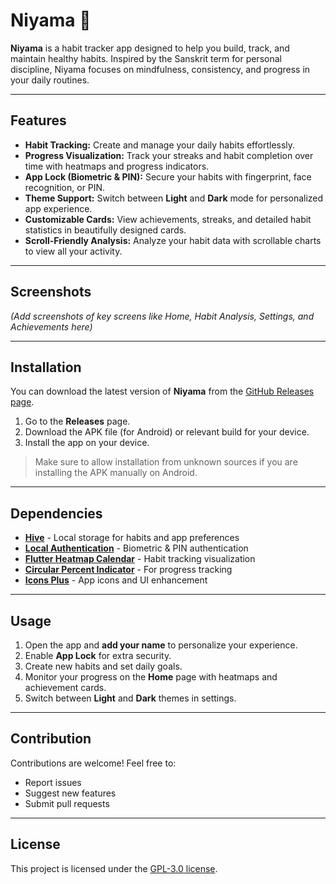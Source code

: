 # Niyama 🌿

**Niyama** is a habit tracker app designed to help you build, track, and maintain healthy habits. Inspired by the Sanskrit term for personal discipline, Niyama focuses on mindfulness, consistency, and progress in your daily routines.

---

## Features

* **Habit Tracking:** Create and manage your daily habits effortlessly.
* **Progress Visualization:** Track your streaks and habit completion over time with heatmaps and progress indicators.
* **App Lock (Biometric & PIN):** Secure your habits with fingerprint, face recognition, or PIN.
* **Theme Support:** Switch between **Light** and **Dark** mode for personalized app experience.
* **Customizable Cards:** View achievements, streaks, and detailed habit statistics in beautifully designed cards.
* **Scroll-Friendly Analysis:** Analyze your habit data with scrollable charts to view all your activity.

---

## Screenshots

*(Add screenshots of key screens like Home, Habit Analysis, Settings, and Achievements here)*

---

## Installation

You can download the latest version of **Niyama** from the [GitHub Releases page](https://github.com/<your-username>/<your-repo>/releases).

1. Go to the **Releases** page.
2. Download the APK file (for Android) or relevant build for your device.
3. Install the app on your device.

> Make sure to allow installation from unknown sources if you are installing the APK manually on Android.

---

## Dependencies

* **[Hive](https://pub.dev/packages/hive)** - Local storage for habits and app preferences
* **[Local Authentication](https://pub.dev/packages/local_auth)** - Biometric & PIN authentication
* **[Flutter Heatmap Calendar](https://pub.dev/packages/flutter_heatmap_calendar)** - Habit tracking visualization
* **[Circular Percent Indicator](https://pub.dev/packages/percent_indicator)** - For progress tracking
* **[Icons Plus](https://pub.dev/packages/icons_plus)** - App icons and UI enhancement

---

## Usage

1. Open the app and **add your name** to personalize your experience.
2. Enable **App Lock** for extra security.
3. Create new habits and set daily goals.
4. Monitor your progress on the **Home** page with heatmaps and achievement cards.
5. Switch between **Light** and **Dark** themes in settings.

---

## Contribution

Contributions are welcome! Feel free to:

* Report issues
* Suggest new features
* Submit pull requests

---

## License

This project is licensed under the [GPL-3.0 license](LICENSE).

